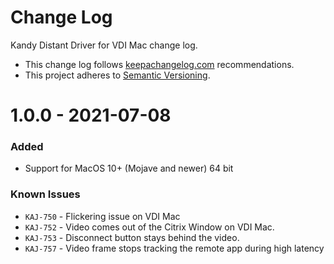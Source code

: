 # Change Log

Kandy Distant Driver for VDI Mac change log.

- This change log follows [keepachangelog.com](http://keepachangelog.com/) recommendations.
- This project adheres to [Semantic Versioning](http://semver.org/).

# 1.0.0 - 2021-07-08

### Added

- Support for MacOS 10+ (Mojave and newer) 64 bit

### Known Issues

- `KAJ-750` - Flickering issue on VDI Mac
- `KAJ-752` - Video comes out of the Citrix Window on VDI Mac.
- `KAJ-753` - Disconnect button stays behind the video.
- `KAJ-757` - Video frame stops tracking the remote app during high latency